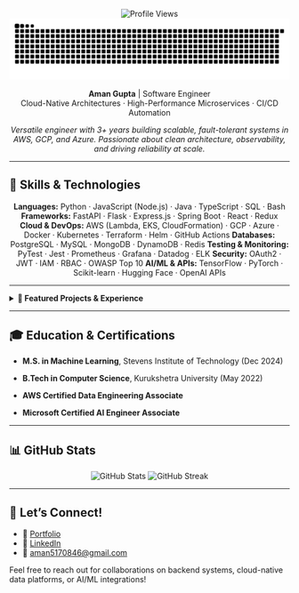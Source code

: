 <p align="center">
  <img src="https://komarev.com/ghpvc/?username=amangupta05&style=plastic&color=blueviolet" alt="Profile Views"/>
  <img src="https://github.com/7oSkaaa/7oSkaaa/blob/output/github-contribution-grid-snake.svg?" alt="Contribution Grid"/>
</p>

<div align="center">

**Aman Gupta** | Software Engineer  
Cloud-Native Architectures · High-Performance Microservices · CI/CD Automation  

_Versatile engineer with 3+ years building scalable, fault-tolerant systems in AWS, GCP, and Azure. Passionate about clean architecture, observability, and driving reliability at scale._

</div>

---

## 🚀 Skills & Technologies

<p align="center">
  <strong>Languages:</strong> Python · JavaScript (Node.js) · Java · TypeScript · SQL · Bash  
  <strong>Frameworks:</strong> FastAPI · Flask · Express.js · Spring Boot · React · Redux  
  <strong>Cloud & DevOps:</strong> AWS (Lambda, EKS, CloudFormation) · GCP · Azure · Docker · Kubernetes · Terraform · Helm · GitHub Actions  
  <strong>Databases:</strong> PostgreSQL · MySQL · MongoDB · DynamoDB · Redis  
  <strong>Testing & Monitoring:</strong> PyTest · Jest · Prometheus · Grafana · Datadog · ELK  
  <strong>Security:</strong> OAuth2 · JWT · IAM · RBAC · OWASP Top 10  
  <strong>AI/ML & APIs:</strong> TensorFlow · PyTorch · Scikit-learn · Hugging Face · OpenAI APIs  
</p>

---

<details>
  <summary><strong>📂 Featured Projects & Experience</strong></summary>
  <br />

  ### Goldman Sachs Group, Inc. · Software Engineer (Jan 2025 – Present)
  - Built modular microservices in Python (FastAPI) & Node.js, cutting new-feature dev time by 40%.  
  - Automated CI/CD with GitHub Actions, Terraform & Docker to enable daily releases while retaining 99.99% uptime.  
  - Integrated Prometheus & Grafana for proactive monitoring; reduced MTTR by 60%.  
  - Led security hardening (JWT auth, rate limiting, RBAC) to pass internal compliance audit.  
  - Embedded Python-based ML inference into APIs for real-time fraud scoring (+22% accuracy).

  ### Mastercard Incorporated · Software Engineer (Jan 2021 – Dec 2022)
  - Refactored monolith to microservices (Flask & Spring Boot), improving fault isolation; 45% faster recovery.  
  - Developed Kafka-driven, real-time payment tracking pipelines; boosted transparency across business lines.  
  - Rebuilt ETL pipelines with AWS Lambda & Python, saving \$100K/year in operational costs.  
  - Optimized PostgreSQL/MongoDB schemas & queries; slashed report latency by 70%.  
  - Championed test automation (93% coverage) and mentored 3 junior devs to mid-level roles.

  ### Other Highlights
  - **CI/CD Pipeline Automation:** Architected end-to-end workflows with GitHub Actions, Terraform, and Helm.  
  - **Decentralized Emergency Response:** Prototype using Fetch.ai & LangChain, improving dispatch efficiency by 30%.  
  - **Multi-Modal VAE:** Achieved 95% reconstruction accuracy on MNIST-SVHN with a custom MMVAE.

</details>

---

## 🎓 Education & Certifications

- **M.S. in Machine Learning**, Stevens Institute of Technology (Dec 2024)  
- **B.Tech in Computer Science**, Kurukshetra University (May 2022)  

- **AWS Certified Data Engineering Associate**  
- **Microsoft Certified AI Engineer Associate**

---

## 📊 GitHub Stats

<p align="center">
  <img src="https://github-readme-stats.vercel.app/api?username=amangupta05&show_icons=true&theme=dracula&count_private=true&hide=stars,issues,contribs" alt="GitHub Stats" />
  <img src="https://github-readme-streak-stats.herokuapp.com/?user=amangupta05&theme=dracula" alt="GitHub Streak" />
</p>

---

## 🤝 Let’s Connect!

- 🔗 [Portfolio](https://amangupta47.vercel.app/)  
- 💼 [LinkedIn](https://www.linkedin.com/in/aman-gupta5/)  
- 📧 <a href="mailto:aman@gmail.com">aman5170846@gmail.com</a>  

Feel free to reach out for collaborations on backend systems, cloud-native data platforms, or AI/ML integrations!
